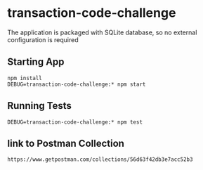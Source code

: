 # transaction-code-challenge

The application is packaged with SQLite database, so no external configuration is required
## Starting App


```
npm install
DEBUG=transaction-code-challenge:* npm start
```


## Running Tests

```
DEBUG=transaction-code-challenge:* npm test
```

## link to Postman Collection

```
https://www.getpostman.com/collections/56d63f42db3e7acc52b3
```



